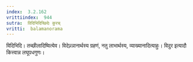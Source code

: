 ```yaml
---
index:  3.2.162
vrittiindex:  944
sutra:  विदिभिदिच्छिदेः कुरच्
vritti:  balamanorama 
---
```


विदिभिदि। तच्छीलादिष्वित्येव। विदेज्र्ञानार्थस्य ग्रहणं, नतु लाभार्थस्य, व्याख्यानादित्याहुः। विदुर इत्यादौ कित्त्वान्न लघूपधगुणः।

